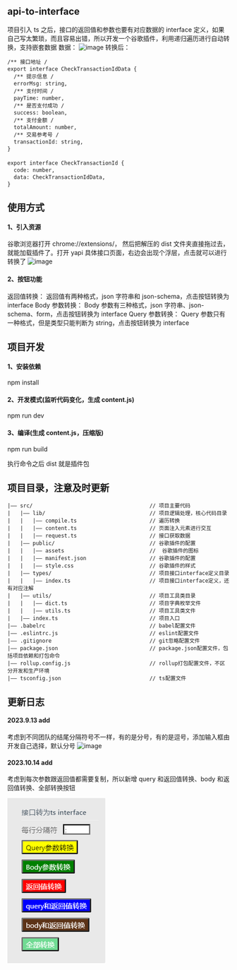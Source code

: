 ## api-to-interface

项目引入 ts 之后，接口的返回值和参数也要有对应数据的 interface 定义，如果自己写太繁琐，而且容易出错，所以开发一个谷歌插件，利用递归遍历进行自动转换，支持嵌套数据
数据：
![image](https://photo.zastatic.com/images/common-cms/it/20220106/1641458852002_704649_t.png)
转换后：

```
/** 接口地址 /
export interface CheckTransactionIdData {
  /** 提示信息 /
  errorMsg: string,
  /** 支付时间 /
  payTime: number,
  /** 是否支付成功 /
  success: boolean,
  /** 支付金额 /
  totalAmount: number,
  /** 交易参考号 /
  transactionId: string,
}

export interface CheckTransactionId {
  code: number,
  data: CheckTransactionIdData,
}
```

## 使用方式

#### 1、引入资源

谷歌浏览器打开 chrome://extensions/，
然后把解压的 dist 文件夹直接拖过去，就能加载插件了。打开 yapi 具体接口页面，右边会出现个浮层，点击就可以进行转换了
![image](https://photo.zastatic.com/images/common-cms/it/20220106/1641459812069_323645_t.jpg)

#### 2、按钮功能

返回值转换：
返回值有两种格式，json 字符串和 json-schema，点击按钮转换为 interface
Body 参数转换：
Body 参数有三种格式，json 字符串、json-schema、form，点击按钮转换为 interface
Query 参数转换：
Query 参数只有一种格式，但是类型只能判断为 string，点击按钮转换为 interface

## 项目开发

#### 1、安装依赖

npm install

#### 2、开发模式(监听代码变化，生成 content.js)

npm run dev

#### 3、编译(生成 content.js，压缩版)

npm run build

执行命令之后 dist 就是插件包

## 项目目录，注意及时更新

```
|—— src/                                     // 项目主要代码
|   |—— lib/                                 // 项目逻辑处理，核心代码目录
|   |   |—— compile.ts                       // 遍历转换
|   |   |—— content.ts                       // 页面注入元素进行交互
|   |   |—— request.ts                       // 接口获取数据
|   |—— public/                              // 谷歌插件的配置
|   |   |—— assets                           //  谷歌插件的图标
|   |   |—— manifest.json                    // 谷歌插件的配置
|   |   |—— style.css                        // 谷歌插件的样式
|   |—— types/                               // 项目接口interface定义目录
|   |   |—— index.ts                         // 项目接口interface定义，还有对应注解
|   |—— utils/                               // 项目工具类目录
|   |   |—— dict.ts                          // 项目字典枚举文件
|   |   |—— utils.ts                         // 项目工具类文件
|   |—— index.ts                             // 项目入口
|—— .babelrc                                 // babel配置文件
|—— .eslintrc.js                             // eslint配置文件
|—— .gitignore                               // git忽略配置文件
|—— package.json                             // package.json配置文件，包括项目依赖和打包命令
|—— rollup.config.js                         // rollup打包配置文件，不区分开发和生产环境
|—— tsconfig.json                            // ts配置文件
```

## 更新日志

#### 2023.9.13 add

考虑到不同团队的结尾分隔符号不一样，有的是分号，有的是逗号，添加输入框由开发自己选择，默认分号
![image](http://m.qpic.cn/psc?/V52unZiZ3Efn180CwBtQ1qG9922ap8gK/ruAMsa53pVQWN7FLK88i5jUxwHHE*QlZabaSyNSXMtJvqdhk*815PYod2MztVQuEB*mV*S7ciGxjO781TGbu39k3tvpY9eE4A0GG35eosrA!/b&bo=sgC8AAAAAAABBy4!&rf=viewer_4)

#### 2023.10.14 add

考虑到每次参数跟返回值都需要复制，所以新增 query 和返回值转换、body 和返回值转换、全部转换按钮

![1697278455321](image/README/1697278455321.png)
